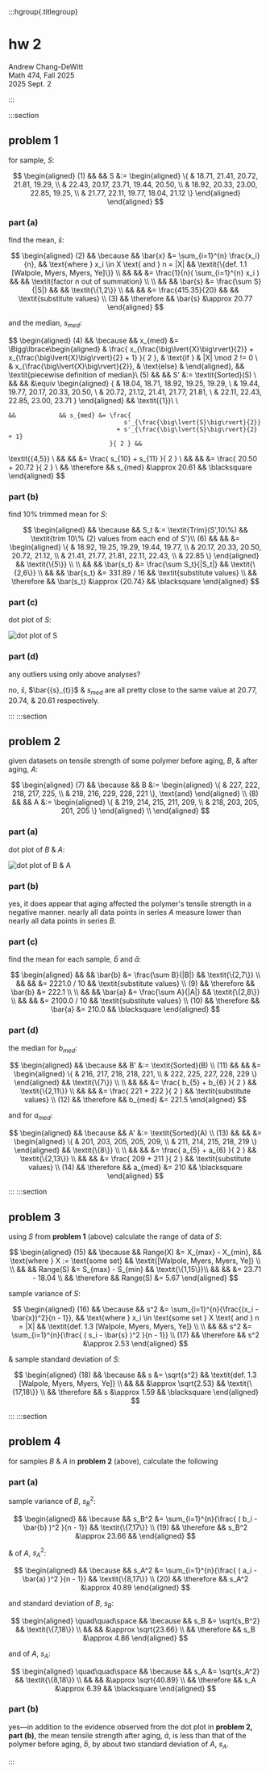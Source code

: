 :::hgroup{.titlegroup}

# hw 2

Andrew Chang-DeWitt \
Math 474, Fall 2025 \
2025 Sept. 2

:::

:::section

## problem 1

for sample, $S$:

$$
\begin{aligned}
(1) && && S &:= \begin{aligned} \{
                         & 18.71, 21.41, 20.72, 21.81, 19.29, \\
                         & 22.43, 20.17, 23.71, 19.44, 20.50, \\
                         & 18.92, 20.33, 23.00, 22.85, 19.25, \\
                         & 21.77, 22.11, 19.77, 18.04, 21.12
                        \} \end{aligned}
\end{aligned}
$$

### part (a)

find the mean, $\bar{s}$:

$$
\begin{aligned}
(2) && \because   && \bar{x} &= \sum_{i=1}^{n} \frac{x_i}{n}, && \text{where } x_i \in X \text{ and } n = |X| &&
  \textit{\{def. 1.1 [Walpole, Myers, Myers, Ye]\}} \\
    &&            &&         &= \frac{1}{n}( \sum_{i=1}^{n} x_i ) && &&
  \textit{factor n out of summation} \\
\\
    &&            && \bar{s} &= \frac{\sum S}{|S|} && &&
  \textit{\{1,2\}} \\
    &&            &&         &= \frac{415.35}{20}  && &&
  \textit{substitute values} \\
(3) && \therefore && \bar{s} &\approx 20.77
\end{aligned}
$$

and the median, $s_{med}$:

$$
\begin{aligned}
(4) && \because   && x_{med} &= \Bigg\lbrace\begin{aligned}
                                  & \frac{
                                        x_{\frac{\big\lvert{X}\big\rvert}{2}}
                                      + x_{\frac{\big\lvert{X}\big\rvert}{2} + 1}
                                    }{ 2 }, & \text{if } & |X| \mod 2 != 0 \\
                                  & x_{\frac{\big\lvert{X}\big\rvert}{2}}, & \text{else} &
                                \end{aligned}, &&
  \textit{piecewise definition of median}\\
(5) &&            &&      S' &:= \textit{Sorted}(S) \\
    &&            &&         &\equiv \begin{aligned} \{
                                 & 18.04, 18.71, 18.92, 19.25, 19.29, \\
                                 & 19.44, 19.77, 20.17, 20.33, 20.50, \\
                                 & 20.72, 21.12, 21.41, 21.77, 21.81, \\
                                 & 22.11, 22.43, 22.85, 23.00, 23.71
                                \} \end{aligned} &&
  \textit{\{1\}}\\
\\

    &&            && s_{med} &= \frac{
                                    s'_{\frac{\big\lvert{S}\big\rvert}{2}}
                                  + s'_{\frac{\big\lvert{S}\big\rvert}{2} + 1}
                                }{ 2 } &&
  \textit{\{4,5\}} \\
    &&            &&         &= \frac{ s_{10} + s_{11} }{ 2 } \\
    &&            &&         &= \frac{ 20.50 + 20.72 }{ 2 } \\
    && \therefore && s_{med} &\approx 20.61 && \blacksquare
\end{aligned}
$$

### part (b)

find 10% trimmed mean for $S$:

$$
\begin{aligned}
    && \because   && S_t &:= \textit{Trim}(S',10\%) &&
  \textit{trim 10\% (2) values from each end of S'}\\
(6) &&            &&     &= \begin{aligned} \{
                             & 18.92, 19.25, 19.29, 19.44, 19.77, \\
                             & 20.17, 20.33, 20.50, 20.72, 21.12, \\
                             & 21.41, 21.77, 21.81, 22.11, 22.43, \\
                             & 22.85
                            \} \end{aligned} &&
  \textit{\{5\}} \\
\\
    &&            && \bar{s_t} &= \frac{\sum S_t}{|S_t|} &&
  \textit{\{2,6\}} \\
    &&            && \bar{s_t} &= 331.89 / 16 &&
  \textit{substitute values} \\
    && \therefore && \bar{s_t} &\approx {20.74} && \blacksquare
\end{aligned}
$$

### part (c)

dot plot of $S$:

<img id="img-1-2-c" alt="dot plot of S"/>

### part (d)

any outliers using only above analyses?

no, $\bar{s}$, $\bar{{s}_{t}}$ & $s_{med}$ are all pretty close to the
same value at $20.77$, $20.74$, & $20.61$ respectively.

:::
:::section

## problem 2

given datasets on tensile strength of some polymer before aging, $B$, & after aging, $A$:

$$
\begin{aligned}
(7) && \because && B &:= \begin{aligned}
                           \{
                            & 227, 222, 218, 217, 225, \\
                            & 218, 216, 229, 228, 221
                           \}, \text{and}
                        \end{aligned} \\
(8) &&          && A &:= \begin{aligned}
                           \{
                            & 219, 214, 215, 211, 209, \\
                            & 218, 203, 205, 201, 205
                           \}
                        \end{aligned} \\
\end{aligned}
$$

### part (a)

dot plot of $B$ & $A$:

<img id="img-1-3-a" alt="dot plot of B & A"/>

### part (b)

yes, it does appear that aging affected the polymer's tensile strength
in a negative manner. nearly all data points in series $A$ measure
lower than nearly all data points in series $B$.

### part (c)

find the mean for each sample, $\bar{b}$ and $\bar{a}$:

$$
\begin{aligned}
     &&            && \bar{b} &= \frac{\sum B}{|B|} &&
   \textit{\{2,7\}} \\
     &&            &&         &= 2221.0 / 10 &&
  \textit{substitute values} \\
 (9) && \therefore && \bar{b} &= 222.1 \\
\\
     &&            && \bar{a} &= \frac{\sum A}{|A|} &&
   \textit{\{2,8\}} \\
     &&            &&         &= 2100.0 / 10 &&
  \textit{substitute values} \\
(10) && \therefore && \bar{a} &= 210.0 && \blacksquare
\end{aligned}
$$

### part (d)

the median for $b_{med}$:

$$
\begin{aligned}
     && \because   &&      B' &:= \textit{Sorted}(B) \\
(11) &&            &&         &= \begin{aligned} \{
                                  & 216, 217, 218, 218, 221, \\
                                  & 222, 225, 227, 228, 229
                                 \} \end{aligned} &&
  \textit{\{7\}} \\
\\
     &&            &&         &= \frac{ b_{5} + b_{6} }{ 2 } &&
  \textit{\{2,11\}} \\
     &&            &&         &= \frac{ 221 + 222 }{ 2 } &&
  \textit{substitute values} \\
(12) && \therefore && b_{med} &= 221.5
\end{aligned}
$$

and for $a_{med}$:

$$
\begin{aligned}
     && \because   &&      A' &:= \textit{Sorted}(A) \\
(13) &&            &&         &= \begin{aligned} \{
                                  & 201, 203, 205, 205, 209, \\
                                  & 211, 214, 215, 218, 219
                                 \} \end{aligned} &&
  \textit{\{8\}} \\
\\
     &&            &&         &= \frac{ a_{5} + a_{6} }{ 2 } &&
  \textit{\{2,13\}} \\
     &&            &&         &= \frac{ 209 + 211 }{ 2 } &&
  \textit{substitute values} \\
(14) && \therefore && a_{med} &= 210 && \blacksquare
\end{aligned}
$$

:::
:::section

## problem 3

using $S$ from **problem 1** (above) calculate the range of data of $S$:

$$
\begin{aligned}
(15) && \because   && Range(X) &= X_{max} - X_{min}, && \text{where } X := \text{some set} &&
  \textit{[Walpole, Myers, Myers, Ye]} \\
\\
     &&            && Range(S) &= S_{max} - S_{min} &&
  \textit{\{1,15\}}\\
     &&            &&          &= 23.71 - 18.04 \\
     && \therefore && Range(S) &= 5.67
\end{aligned}
$$

sample variance of $S$:

$$
\begin{aligned}
(16) && \because   && s^2 &= \sum_{i=1}^{n}{\frac{(x_i - \bar{x})^2}{n - 1}}, &&
                        \text{where } x_i \in \text{some set } X \text{ and } n = |X| &&
  \textit{def. 1.3 [Walpole, Myers, Myers, Ye]} \\
\\
     &&            && s^2 &= \sum_{i=1}^{n}{\frac{ ( s_i - \bar{s} )^2 }{n - 1}} \\
(17) && \therefore && s^2 &\approx 2.53
\end{aligned}
$$

& sample standard deviation of $S$:

$$
\begin{aligned}
(18) && \because   && s &= \sqrt{s^2}  &&
  \textit{def. 1.3 [Walpole, Myers, Myers, Ye]} \\
     &&            &&   &\approx \sqrt{2.53} &&
  \textit{\{17,18\}} \\
     && \therefore && s &\approx 1.59 && \blacksquare
\end{aligned}
$$

:::
:::section

## problem 4

for samples $B$ & $A$ in **problem 2** (above), calculate the following

### part (a)

sample variance of $B$, $s_B^2$:

$$
\begin{aligned}
     && \because   && s_B^2 &= \sum_{i=1}^{n}{\frac{ ( b_i - \bar{b} )^2 }{n - 1}} &&
  \textit{\{7,17\}} \\
(19) && \therefore && s_B^2 &\approx 23.66
     && \end{aligned}
$$

& of $A$, $s_A^2$:

$$
\begin{aligned}
     && \because   && s_A^2 &= \sum_{i=1}^{n}{\frac{ ( a_i - \bar{a} )^2 }{n - 1}} &&
          \textit{\{8,17\}} \\
(20) && \therefore && s_A^2 &\approx 40.89
\end{aligned}
$$

and standard deviation of $B$, $s_B$:

$$
\begin{aligned}
\quad\quad\space && \because   && s_B &= \sqrt{s_B^2} &&
  \textit{\{7,18\}} \\
     &&            &&   &\approx \sqrt{23.66} \\
     && \therefore && s_B &\approx 4.86
\end{aligned}
$$

and of $A$, $s_A$:

$$
\begin{aligned}
\quad\quad\space && \because   && s_A &= \sqrt{s_A^2} &&
  \textit{\{8,18\}} \\
     &&            &&   &\approx \sqrt{40.89} \\
     && \therefore && s_A &\approx 6.39 && \blacksquare
\end{aligned}
$$

### part (b)

yes&mdash;in addition to the evidence observed from the dot plot in **problem
2, part (b)**, the mean tensile strength after aging, $\bar{a}$, is less than
that of the polymer before aging, $\bar{b}$, by about two standard deviation
of $A$, $s_A$.

:::
